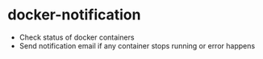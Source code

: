 # docker-notification
- Check status of docker containers
- Send notification email if any container stops running or error happens
